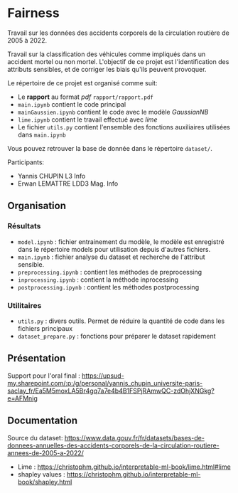 # Fairness

Travail sur les données des accidents corporels de la circulation routière de 2005 à 2022.

Travail sur la classification des véhicules comme impliqués dans un accident mortel ou non mortel.
L'objectif de ce projet est l'identification des attributs sensibles, et de corriger les biais qu'ils peuvent provoquer.

Le répertoire de ce projet est organisé comme suit:
- Le **rapport** au format *pdf* `rapport/rapport.pdf`
- `main.ipynb` contient le code principal
- `mainGaussien.ipynb` contient le code avec le modèle *GaussianNB*
- `lime.ipynb` contient le travail effectué avec *lime*
- Le fichier `utils.py` contient l'ensemble des fonctions auxiliaires utilisées dans `main.ipynb`

Vous pouvez retrouver la base de donnée dans le répertoire `dataset/`.


Participants:
- Yannis CHUPIN L3 Info
- Erwan LEMATTRE LDD3 Mag. Info

## Organisation

### Résultats
- `model.ipynb` : fichier entrainement du modèle, le modèle est enregistré dans le répertoire models pour utilisation depuis d'autres fichiers.
- `main.ipynb` : fichier analyse du dataset et recherche de l'attribut sensible.
- `preprocessing.ipynb` : contient les méthodes de preprocessing
- `inprocessing.ipynb` : contient la méthode inprocessing
- `postprocessing.ipynb` : contient les méthodes postprocessing

### Utilitaires
- `utils.py` : divers outils. Permet de réduire la quantité de code dans les fichiers principaux
- `dataset_prepare.py` : fonctions pour préparer le dataset rapidement

## Présentation

Support pour l'oral final : https://upsud-my.sharepoint.com/:p:/g/personal/yannis_chupin_universite-paris-saclay_fr/Ea5M5moxLA5Br4gq7a7e4b4B1FSPjRAmwQC-zdOhjXNGkg?e=AFMnig 

## Documentation

Source du dataset: https://www.data.gouv.fr/fr/datasets/bases-de-donnees-annuelles-des-accidents-corporels-de-la-circulation-routiere-annees-de-2005-a-2022/


- Lime : https://christophm.github.io/interpretable-ml-book/lime.html#lime
- shapley values : https://christophm.github.io/interpretable-ml-book/shapley.html
